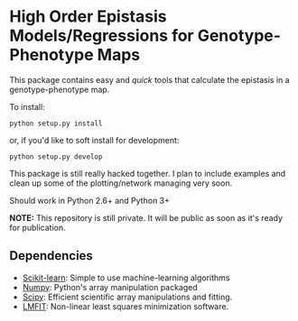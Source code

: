 # High Order Epistasis Models/Regressions for Genotype-Phenotype Maps

This package contains easy and *quick* tools that calculate the epistasis in a genotype-phenotype map. 

To install:

```python setup.py install```

or, if you'd like to soft install for development:

```python setup.py develop```

This package is still really hacked together. I plan to include examples and clean up some of the plotting/network managing very soon. 

Should work in Python 2.6+ and Python 3+

**NOTE:** This repository is still private. It will be public as soon as it's ready for publication. 

## Dependencies

* [Scikit-learn](http://scikit-learn.org/stable/): Simple to use machine-learning algorithms
* [Numpy](http://www.numpy.org/): Python's array manipulation packaged
* [Scipy](http://www.scipy.org/): Efficient scientific array manipulations and fitting.
* [LMFIT](http://cars9.uchicago.edu/software/python/lmfit/): Non-linear least squares minimization software.
